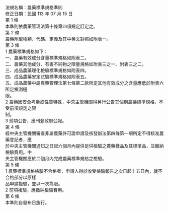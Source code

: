 法規名稱：農藥標準規格準則  
修正日期：民國 113 年 07 月 15 日  
第 1 條  
本準則依農藥管理法第十條第四項規定訂定之。  
第 2 條  
農藥劑型種類、代碼、定義及其中英文對照如附表一。  
第 3 條  
1 農藥標準規格如下：  
一、農藥有效成分含量標準規格如附表二。  
二、農藥其他成分、有害不純物之限量規格如附表三之一、附表三之二。  
三、成品農藥理化檢驗標準規格如附表四。  
四、成品農藥安定試驗標準規格如附表五。  
五、成品農藥中屬農藥管理法第七條第二款所定其他有效成分之含量應低於附表六所定檢測極  
限。  
2 農藥因安全考量或性質特殊，中央主管機關得另行公告其個別農藥標準規格，不受前項規定之限  
制。  
3 前項公告，應刊登政府公報。  
第 4 條  
經中央主管機關審查非屬農藥許可證申請及核發辦法第四條第一項所定不得核准農藥登記者，應  
於中央主管機關通知之日起六個月內提供足供檢驗之農藥樣品及其標準品，並繳納檢驗費用。中  
央主管機關應於二個月內完成農藥標準規格之檢驗。  
第 5 條  
1 農藥標準規格檢驗不合格者，申請人得於收受檢驗報告之次日起十五日內，就不合格部分以原樣  
品申請複驗，並以一次為限。  
2 前項複驗，應繳納檢驗費用。  
第 6 條  
本準則自發布日施行。  



